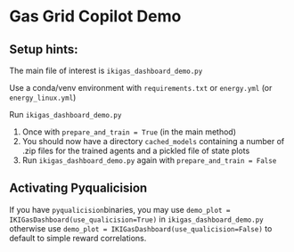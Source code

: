 # Gas Grid Copilot Demo
## Setup hints:

The main file of interest is `ikigas_dashboard_demo.py`

Use a conda/venv environment with `requirements.txt` or `energy.yml` (or `energy_linux.yml`)

Run `ikigas_dashboard_demo.py` 
1. Once with `prepare_and_train = True` (in the main method)
2. You should now have a directory `cached_models` containing a number of .zip files for the trained agents and a pickled file of state plots
3. Run `ikigas_dashboard_demo.py` again with  `prepare_and_train = False`

## Activating Pyqualicision
If you have `pyqualicision`binaries, you may use `demo_plot = IKIGasDashboard(use_qualicision=True)` in `ikigas_dashboard_demo.py` otherwise use `demo_plot = IKIGasDashboard(use_qualicision=False)` to default to simple reward correlations.
